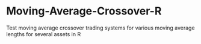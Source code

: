 # Moving-Average-Crossover-R
Test moving average crossover trading systems for various moving average lengths for several assets in R
